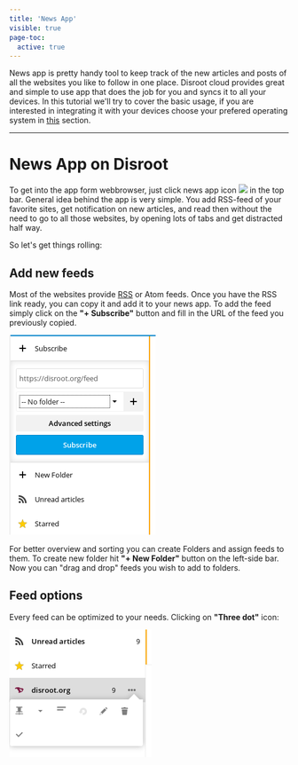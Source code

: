 ```yaml
---
title: 'News App'
visible: true
page-toc:
  active: true
---
```


News app is pretty handy tool to keep track of the new articles and posts of all the websites you like to follow in one place. Disroot cloud provides great and simple to use app that does the job for you and syncs it to all your devices. In this tutorial we'll try to cover the basic usage, if you are interested in integrating it with your devices choose your prefered operating system in [this](https://howto.disroot.org/nextcloud/sync-with-your-cloud) section.


----------
# News App on Disroot

To get into the app form webbrowser, just click news app icon ![](en/news_top_icon?resize=20,20) in the top bar. General idea behind the app is very simple. You add RSS-feed of your favorite sites, get notification on new articles, and read then without the need to go to all those websites, by opening lots of tabs and get distracted half way.

So let's get things rolling:

## Add new feeds
Most of the websites provide [RSS](https://en.wikipedia.org/wiki/RSS) or Atom feeds. Once you have the RSS link ready, you can copy it and add it to your news app.
To add the feed simply click on the **"+ Subscribe"** button and fill in the URL of the feed you previously copied.

![](en/news_add1.png)

For better overview and sorting you can create Folders and assign feeds to them. To create new folder hit **"+ New Folder"** button on the left-side bar. Now you can "drag and drop" feeds you wish to add to folders.

## Feed options
Every feed can be optimized to your needs. Clicking on **"Three dot"** icon:

![](en/news_options.png)
